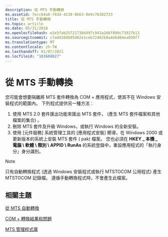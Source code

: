 ```yaml
---
description: 從 MTS 手動轉換
ms.assetid: 7ecc64a8-783d-4238-8b63-8e9c76382723
title: 從 MTS 手動轉換
ms.topic: article
ms.date: 05/31/2018
ms.openlocfilehash: e2e5fab25721738d497c943a166f899c73927b13
ms.sourcegitcommit: c7add10d695482e1ceb72d62b8a4ebd84ea050f7
ms.translationtype: MT
ms.contentlocale: zh-TW
ms.lasthandoff: 01/07/2021
ms.locfileid: "103688827"
---
```

# <a name="manual-conversion-from-mts"></a>從 MTS 手動轉換

您可能會想要隔離將 MTS 套件轉換為 COM + 應用程式，使其不在 Windows 安裝程式的範圍內。 下列程式提供另一種方法：

1.  使用 MTS 2.0 套件匯出功能來匯出 MTS 套件， (產生 MTS 套件檔案和其他檔案的集合) 。
2.  刪除 MTS 套件及升級 Windows，或執行 Windows 的全新安裝。
3.  使用 [元件服務] 系統管理工具的 [應用程式安裝] 嚮導，在 Windows 2000 或更新版本的系統上安裝 MTS 套件 ( pak) 檔案。 您也必須在 **HKEY \_ 本機 \_ 電腦 \\ 軟體 \\ 類別 \\ APPID \\ RunAs** 的系統登錄中，重設應用程式的「執行身分」身分識別。

> [!Note]  
> 只有自動轉換程式 (透過 Windows 安裝程式或執行 MTSTOCOM 公用程式) 產生 MTSTOCOM 記錄檔。 遵循手動轉換程式時，不會產生此檔案。

 

## <a name="related-topics"></a>相關主題

<dl> <dt>

[從 MTS 自動轉換](automatic-conversion-from-mts.md)
</dt> <dt>

[COM + 轉換結果和問題](com--conversion-results-and-issues.md)
</dt> <dt>

[MTS 管理程式庫](mts-administration-library.md)
</dt> </dl>

 

 




